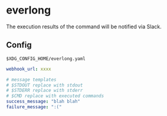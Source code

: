 # everlong
The execution results of the command will be notified via Slack.

## Config
`$XDG_CONFIG_HOME/everlong.yaml`

```yaml
webhook_url: xxxx

# message templates
# $STDOUT replace with stdout
# $STDERR replace with stderr
# $CMD replace with executed commands
success_message: "blah blah"
failure_message: ":("
```
